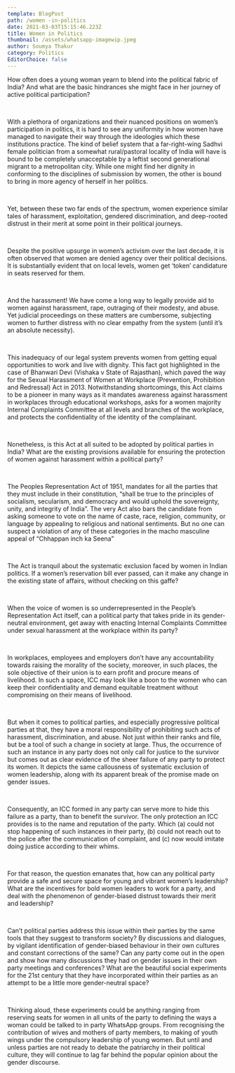 ```yaml
---
template: BlogPost
path: /women -in-politics
date: 2021-03-03T15:15:46.223Z
title: Women in Politics
thumbnail: /assets/whatsapp-imagewip.jpeg
author: Soumya Thakur
category: Politics
EditorChoice: false
---
```


<!--StartFragment-->

How often does a young woman yearn to blend into the political fabric of India? And what are the basic hindrances she might face in her journey of active political participation?

<br>

With a plethora of organizations and their nuanced positions on women’s participation in politics, it is hard to see any uniformity in how women have managed to navigate their way through the ideologies which these institutions practice. The kind of belief system that a far-right-wing Sadhvi female politician from a somewhat rural/pastoral locality of India will have is bound to be completely unacceptable by a leftist second generational migrant to a metropolitan city. While one might find her dignity in conforming to the disciplines of submission by women, the other is bound to bring in more agency of herself in her politics.

<br>

Yet, between these two far ends of the spectrum, women experience similar tales of harassment, exploitation, gendered discrimination, and deep-rooted distrust in their merit at some point in their political journeys.

<br>

Despite the positive upsurge in women’s activism over the last decade, it is often observed that women are denied agency over their political decisions. It is substantially evident that on local levels, women get ‘token’ candidature in seats reserved for them.

<br>

And the harassment! We have come a long way to legally provide aid to women against harassment, rape, outraging of their modesty, and abuse. Yet judicial proceedings on these matters are cumbersome, subjecting women to further distress with no clear empathy from the system (until it’s an absolute necessity).

<br>

This inadequacy of our legal system prevents women from getting equal opportunities to work and live with dignity. This fact got highlighted in the case of Bhanwari Devi (Vishaka v State of Rajasthan), which paved the way for the Sexual Harassment of Women at Workplace (Prevention, Prohibition and Redressal) Act in 2013. Notwithstanding shortcomings, this Act claims to be a pioneer in many ways as it mandates awareness against harassment in workplaces through educational workshops, asks for a women majority Internal Complaints Committee at all levels and branches of the workplace, and protects the confidentiality of the identity of the complainant.

<br>

Nonetheless, is this Act at all suited to be adopted by political parties in India? What are the existing provisions available for ensuring the protection of women against harassment within a political party?

<br>

The Peoples Representation Act of 1951, mandates for all the parties that they must include in their constitution, “shall be true to the principles of socialism, secularism, and democracy and would uphold the sovereignty, unity, and integrity of India”. The very Act also bars the candidate from asking someone to vote on the name of caste, race, religion, community, or language by appealing to religious and national sentiments. But no one can suspect a violation of any of these categories in the macho masculine appeal of “Chhappan inch ka Seena”

<br>

The Act is tranquil about the systematic exclusion faced by women in Indian politics. If a women’s reservation bill ever passed, can it make any change in the existing state of affairs, without checking on this gaffe?

<br>

When the voice of women is so underrepresented in the People’s Representation Act itself, can a political party that takes pride in its gender-neutral environment, get away with enacting Internal Complaints Committee under sexual harassment at the workplace within its party?

<br>

In workplaces, employees and employers don’t have any accountability towards raising the morality of the society, moreover, in such places, the sole objective of their union is to earn profit and procure means of livelihood. In such a space, ICC may look like a boon to the women who can keep their confidentiality and demand equitable treatment without compromising on their means of livelihood.

<br>

But when it comes to political parties, and especially progressive political parties at that, they have a moral responsibility of prohibiting such acts of harassment, discrimination, and abuse. Not just within their ranks and file, but be a tool of such a change in society at large. Thus, the occurrence of such an instance in any party does not only call for justice to the survivor but comes out as clear evidence of the sheer failure of any party to protect its women. It depicts the same callousness of systematic exclusion of women leadership, along with its apparent break of the promise made on gender issues.

<br>

Consequently, an ICC formed in any party can serve more to hide this failure as a party, than to benefit the survivor. The only protection an ICC provides is to the name and reputation of the party. Which (a) could not stop happening of such instances in their party, (b) could not reach out to the police after the communication of complaint, and (c) now would imitate doing justice according to their whims.

<br>

For that reason, the question emanates that, how can any political party provide a safe and secure space for young and vibrant women’s leadership? What are the incentives for bold women leaders to work for a party, and deal with the phenomenon of gender-biased distrust towards their merit and leadership?

<br>

Can’t political parties address this issue within their parties by the same tools that they suggest to transform society? By discussions and dialogues, by vigilant identification of gender-biased behaviour in their own cultures and constant corrections of the same? Can any party come out in the open and show how many discussions they had on gender issues in their own party meetings and conferences? What are the beautiful social experiments for the 21st century that they have incorporated within their parties as an attempt to be a little more gender-neutral space?

<br>

Thinking aloud, these experiments could be anything ranging from reserving seats for women in all units of the party to defining the ways a woman could be talked to in party WhatsApp groups. From recognising the contribution of wives and mothers of party members, to making of youth wings under the compulsory leadership of young women. But until and unless parties are not ready to debate the patriarchy in their political culture, they will continue to lag far behind the popular opinion about the gender discourse.

<!--EndFragment-->
